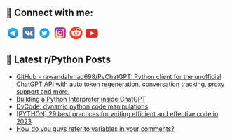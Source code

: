 ## 🔎 Connect with me:
[<img src="https://github.com/bullbesh/bullbesh/blob/main/images/Telegram.png" width="32" height="32" />](https://t.me/bullbesh)
[<img src="https://github.com/bullbesh/bullbesh/blob/main/images/VK.png" width="32" height="32" />](https://vk.com/bullbesh)
[<img src="https://github.com/bullbesh/bullbesh/blob/main/images/Twitter.png" width="32" height="32" />](https://twitter.com/bullbesh1)
[<img src="https://github.com/bullbesh/bullbesh/blob/main/images/Instagram.png" width="32" height="32" />](https://www.instagram.com/bullbesh)
[<img src="https://github.com/bullbesh/bullbesh/blob/main/images/Reddit.png" width="32" height="32" />](https://www.reddit.com/user/bullbesh)
[<img src="https://github.com/bullbesh/bullbesh/blob/main/images/YouTube.png" width="32" height="32" />](https://www.youtube.com/channel/UCtfjRs6uzgq5mfm8S06WTcg)

## 📕 Latest r/Python Posts
<!-- BLOG-POST-LIST:START -->
- [GitHub - rawandahmad698/PyChatGPT: Python client for the unofficial ChatGPT API with auto token regeneration, conversation tracking, proxy support and more.](https://www.reddit.com/r/Python/comments/zhpzoa/github_rawandahmad698pychatgpt_python_client_for/)
- [Building a Python Interpreter inside ChatGPT](https://www.reddit.com/r/Python/comments/zhpk5o/building_a_python_interpreter_inside_chatgpt/)
- [DyCode: dynamic python code manipulations](https://www.reddit.com/r/Python/comments/zhk5nx/dycode_dynamic_python_code_manipulations/)
- [[PYTHON] 29 best practices for writing efficient and effective code in 2023](https://www.reddit.com/r/Python/comments/zhh4i2/python_29_best_practices_for_writing_efficient/)
- [How do you guys refer to variables in your comments?](https://www.reddit.com/r/Python/comments/zhgeqb/how_do_you_guys_refer_to_variables_in_your/)
<!-- BLOG-POST-LIST:END -->

